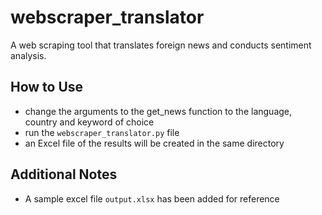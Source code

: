 # webscraper_translator
A web scraping tool that translates foreign news and conducts sentiment analysis.

## How to Use
- change the arguments to the get_news function to the language, country and keyword of choice
- run the `webscraper_translator.py` file
- an Excel file of the results will be created in the same directory

## Additional Notes
- A sample excel file `output.xlsx` has been added for reference
